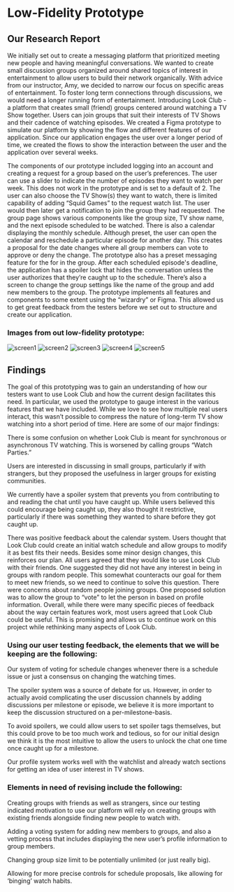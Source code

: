# Low-Fidelity Prototype
## Our Research Report
We initially set out to create a messaging platform that prioritized meeting new people and having meaningful conversations. We wanted to create small discussion groups organized around shared topics of interest in entertainment to allow users to build their network organically. With advice from our instructor, Amy, we decided to narrow our focus on specific areas of entertainment. To foster long term connections through discussions, we would need a longer running form of entertainment. Introducing Look Club - a platform that creates small (friend) groups centered around watching a TV Show together. Users can join groups that suit their interests of TV Shows and their cadence of watching episodes. We created a Figma prototype to simulate our platform by showing the flow and different features of our application. Since our application engages the user over a longer period of time, we created the flows to show the interaction between the user and the application over several weeks. 

The components of our prototype included logging into an account and creating a request for a group based on the user’s preferences. The user can use a slider to indicate the number of episodes they want to watch per week. This does not work in the prototype and is set to a default of 2. The user can also choose the TV Show(s) they want to watch, there is limited capability of adding “Squid Games” to the request watch list. The user would then later get a notification to join the group they had requested. The group page shows various components like the group size, TV show name, and the next episode scheduled to be watched. There is also a calendar displaying the monthly schedule. Although preset, the user can open the calendar and reschedule a particular episode for another day. This creates a proposal for the date changes where all group members can vote to approve or deny the change. The prototype also has a preset messaging feature for the  for in the group. After each scheduled episode's deadline, the application has a spoiler lock that hides the conversation unless the user authorizes that they’re caught up to the schedule. There’s also a screen to change the group settings like the name of the group and add new members to the group. 
The prototype implements all features and components to some extent using the “wizardry” or Figma. This allowed us to get great feedback from the testers before we set out to structure and create our application.

### Images from out low-fidelity prototype:
![screen1](/Vitamin-CS/images/g3/g3-image1.png)
![screen2](/Vitamin-CS/images/g3/g3-image2.png)
![screen3](/Vitamin-CS/images/g3/g3-image3.png)
![screen4](/Vitamin-CS/images/g3/g3-image4.png)
![screen5](/Vitamin-CS/images/g3/g3-image5.png)

## Findings
The goal of this prototyping was to gain an understanding of how our testers want to use Look Club and how the current design facilitates this need. In particular, we used the prototype to gauge interest in the various features that we have included. While we love to see how multiple real users interact, this wasn’t possible to compress the nature of long-term TV show watching into a short period of time. Here are some of our major findings: 

There is some confusion on whether Look Club is meant for synchronous or asynchronous TV watching. This is worsened by calling groups “Watch Parties.”

Users are interested in discussing in small groups, particularly if with strangers, but they proposed the usefulness in larger groups for existing communities.

We currently have a spoiler system that prevents you from contributing to and reading the chat until you have caught up. While users believed this could encourage being caught up, they also thought it restrictive, particularly if there was something they wanted to share before they got caught up.

There was positive feedback about the calendar system. Users thought that Look Club could create an initial watch schedule and allow groups to modify it as best fits their needs. Besides some minor design changes, this reinforces our plan. All users agreed that they would like to use Look Club with their friends. One suggested they did not have any interest in being in groups with random people. This somewhat counteracts our goal for them to meet new friends, so we need to continue to solve this question. There were concerns about random people joining groups. One proposed solution was to allow the group to “vote” to let the person in based on profile information. Overall, while there were many specific pieces of feedback about the way certain features work, most users agreed that Look Club could be useful. This is promising and allows us to continue work on this project while rethinking many aspects of Look Club.

### Using our user testing feedback, the elements that we will be keeping are the following:

Our system of voting for schedule changes whenever there is a schedule issue or just a consensus on changing the watching times. 

The spoiler system was a source of debate for us. However, in order to actually avoid complicating the user discussion channels by adding discussions per milestone or episode, we believe it is more important to keep the discussion structured on a per-milestone-basis. 

To avoid spoilers, we could allow users to set spoiler tags themselves, but this could prove to be too much work and tedious, so for our initial design we think it is the most intuitive to allow the users to unlock the chat one time once caught up for a milestone.

Our profile system works well with the watchlist and already watch sections for getting an idea of user interest in TV shows.


### Elements in need of revising include the following:

Creating groups with friends as well as strangers, since our testing indicated motivation to use our platform will rely on creating groups with existing friends alongside finding new people to watch with.

Adding a voting system for adding new members to groups, and also a vetting process that includes displaying the new user’s profile information to group members.

Changing group size limit to be potentially unlimited (or just really big).

Allowing for more precise controls for schedule proposals, like allowing for ‘binging’ watch habits.
